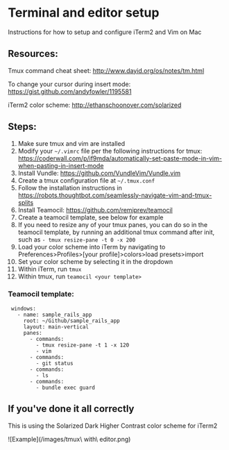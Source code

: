 # Terminal and editor setup
Instructions for how to setup and configure iTerm2 and Vim on Mac

## Resources:
Tmux command cheat sheet:
http://www.dayid.org/os/notes/tm.html

To change your cursor during insert mode:
https://gist.github.com/andyfowler/1195581

iTerm2 color scheme:
http://ethanschoonover.com/solarized

## Steps:

1. Make sure tmux and vim are installed
2. Modify your `~/.vimrc` file per the following instructions for tmux:
   https://coderwall.com/p/if9mda/automatically-set-paste-mode-in-vim-when-pasting-in-insert-mode
3. Install Vundle: https://github.com/VundleVim/Vundle.vim
4. Create a tmux configuration file at `~/.tmux.conf`
5. Follow the installation instructions in https://robots.thoughtbot.com/seamlessly-navigate-vim-and-tmux-splits
6. Install Teamocil: https://github.com/remiprev/teamocil
7. Create a teamocil template, see below for example
8. If you need to resize any of your tmux panes, you can do so in the
   teamocil template, by running an additional tmux command after init,
such as `- tmux resize-pane -t 0 -x 200`
9. Load your color scheme into iTerm by navigating to
   Preferences>Profiles>[your profile]>colors>load presets>import
10. Set your color scheme by selecting it in the dropdown
11. Within iTerm, run `tmux`
12. Within tmux, run `teamocil <your template>`

### Teamocil template:
```
 windows:
   - name: sample_rails_app
     root: ~/Github/sample_rails_app
     layout: main-vertical
     panes:
       - commands:
         - tmux resize-pane -t 1 -x 120
         - vim
       - commands:
         - git status
       - commands:
         - ls
       - commands:
         - bundle exec guard
```

## If you've done it all correctly
This is using the Solarized Dark Higher Contrast color scheme for iTerm2

![Example](/images/tmux\ with\ editor.png)
